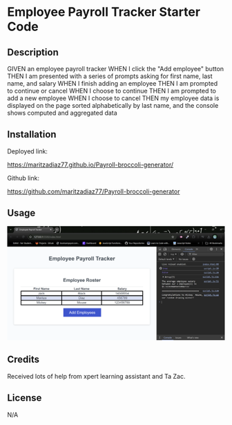 # Employee Payroll Tracker Starter Code

## Description 
GIVEN an employee payroll tracker
WHEN I click the "Add employee" button
THEN I am presented with a series of prompts asking for first name, last name, and salary
WHEN I finish adding an employee
THEN I am prompted to continue or cancel
WHEN I choose to continue
THEN I am prompted to add a new employee
WHEN I choose to cancel
THEN my employee data is displayed on the page sorted alphabetically by last name, and the console shows computed and aggregated data

## Installation
Deployed link:

https://maritzadiaz77.github.io/Payroll-broccoli-generator/ 

Github link:

https://github.com/maritzadiaz77/Payroll-broccoli-generator 

## Usage
![alt text](<Assets/Employee Payroll Tracker.png>)

## Credits
Received lots of help from xpert learning assistant and Ta Zac.
## License
N/A